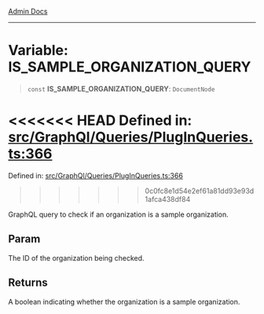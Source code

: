 [Admin Docs](/)

***

# Variable: IS\_SAMPLE\_ORGANIZATION\_QUERY

> `const` **IS\_SAMPLE\_ORGANIZATION\_QUERY**: `DocumentNode`

<<<<<<< HEAD
Defined in: [src/GraphQl/Queries/PlugInQueries.ts:366](https://github.com/abhassen44/talawa-admin/blob/285f7384c3d26b5028a286d84f89b85120d130a2/src/GraphQl/Queries/PlugInQueries.ts#L366)
=======
Defined in: [src/GraphQl/Queries/PlugInQueries.ts:366](https://github.com/PalisadoesFoundation/talawa-admin/blob/main/src/GraphQl/Queries/PlugInQueries.ts#L366)
>>>>>>> 0c0fc8e1d54e2ef61a81dd93e93d1afca438df84

GraphQL query to check if an organization is a sample organization.

## Param

The ID of the organization being checked.

## Returns

A boolean indicating whether the organization is a sample organization.
